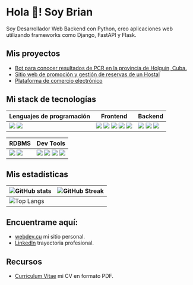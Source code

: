 # Hola 🤝! Soy Brian
Soy Desarrollador Web Backend con Python, creo aplicaciones web utilizando frameworks como Django, FastAPI y Flask.

## Mis proyectos 
- [Bot para conocer resultados de PCR en la provincia de Holguín, Cuba.](https://github.com/brianmrdev/telegram-pcr-bot)
- [Sitio web de promoción y gestión de reservas de un Hostal](https://www.hostalmanuelenrique.cu/)
- [Plataforma de comercio electrónico](https://www.climaig.cu/)

## Mi stack de tecnologías 
|Lenguajes de programación|Frontend|Backend|
|---|---|---|
|<img src="https://img.shields.io/badge/JavaScript-323330?style=for-the-badge&logo=javascript&logoColor=F7DF1E"/> <img src="https://img.shields.io/badge/Python-14354C?style=for-the-badge&logo=python&logoColor=white"/> | <img src="https://img.shields.io/badge/HTML5-E34F26?style=for-the-badge&logo=html5&logoColor=white"/> <img src="https://img.shields.io/badge/CSS3-1572B6?style=for-the-badge&logo=css3&logoColor=white"/> <img src="https://img.shields.io/badge/Sass-CC6699?style=for-the-badge&logo=sass&logoColor=white"/> <img src="https://img.shields.io/badge/Bootstrap-563D7C?style=for-the-badge&logo=bootstrap&logoColor=white"/> <img src="https://img.shields.io/badge/Tailwind_CSS-38B2AC?style=for-the-badge&logo=tailwind-css&logoColor=white"/> |<img src="https://img.shields.io/badge/Django-092E20?style=for-the-badge&logo=django&logoColor=white" /> <img src="https://img.shields.io/badge/Flask-000000?style=for-the-badge&logo=flask&logoColor=white" /> <img src="https://img.shields.io/badge/FastAPI-009688?style=for-the-badge&logo=FastAPI&logoColor=white" /> |

| RDBMS | Dev Tools |
|---|---|
| <img src="https://img.shields.io/badge/mysql-%2300f.svg?style=for-the-badge&logo=mysql&logoColor=white" /> <img src="https://img.shields.io/badge/postgres-%23316192.svg?style=for-the-badge&logo=postgresql&logoColor=white" /> | <img src="https://img.shields.io/badge/VSCode-0078D4?style=for-the-badge&logo=visual%20studio%20code&logoColor=white" /> <img src="https://img.shields.io/badge/GIT-E44C30?style=for-the-badge&logo=git&logoColor=white" /> <img src="https://img.shields.io/badge/kubernetes-%23326ce5.svg?style=for-the-badge&logo=kubernetes&logoColor=white" /> <img src="https://img.shields.io/badge/docker-%230db7ed.svg?style=for-the-badge&logo=docker&logoColor=white" /> |

## Mis estadísticas
<table>
<thead>
  <tr>
    <th><img src="https://github-readme-stats.vercel.app/api?username=brianmrdev&show_icons=true&theme=tokyonight" alt="GitHub stats"></th>
    <th><img src="https://github-readme-streak-stats.herokuapp.com?user=brianmrdev&theme=tokyonight" alt="GitHub Streak"></th>
  </tr>
</thead>
<tbody>
  <tr>
    <td colspan="2"><img src="https://github-readme-stats.vercel.app/api/top-langs/?username=brianmrdev&layout=compact&theme=tokyonight" alt="Top Langs"></td>
  </tr>
</tbody>
</table>

## Encuentrame aquí:
- [webdev.cu](https://www.webdev.cu) mi sitio personal.
- [LinkedIn](https://www.linkedin.com/in/brianmrdev/) trayectoria profesional.

## Recursos
- [Curriculum Vitae](https://www.webdev.cu/cv) mi CV en formato PDF.
